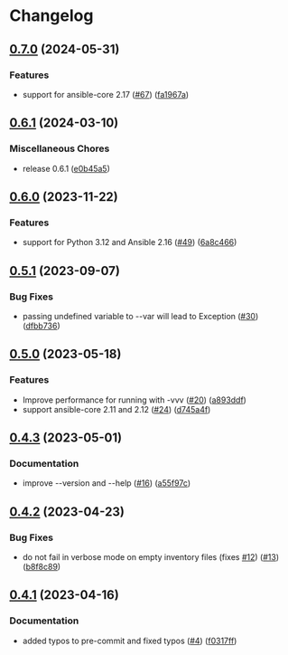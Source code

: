 # Changelog

## [0.7.0](https://github.com/hille721/ansible-variables/compare/v0.6.1...v0.7.0) (2024-05-31)


### Features

* support for ansible-core 2.17 ([#67](https://github.com/hille721/ansible-variables/issues/67)) ([fa1967a](https://github.com/hille721/ansible-variables/commit/fa1967abbf28eca3ca192589a494fc0688b9cb31))

## [0.6.1](https://github.com/hille721/ansible-variables/compare/v0.6.0...v0.6.1) (2024-03-10)


### Miscellaneous Chores

* release 0.6.1 ([e0b45a5](https://github.com/hille721/ansible-variables/commit/e0b45a5f83def5077434f34d20352df0d537f66d))

## [0.6.0](https://github.com/hille721/ansible-variables/compare/v0.5.1...v0.6.0) (2023-11-22)


### Features

* support for Python  3.12 and Ansible 2.16 ([#49](https://github.com/hille721/ansible-variables/issues/49)) ([6a8c466](https://github.com/hille721/ansible-variables/commit/6a8c466ecb10ac8e293966d7d4f90d56489ac931))

## [0.5.1](https://github.com/hille721/ansible-variables/compare/v0.5.0...v0.5.1) (2023-09-07)


### Bug Fixes

* passing undefined variable to --var will lead to Exception ([#30](https://github.com/hille721/ansible-variables/issues/30)) ([dfbb736](https://github.com/hille721/ansible-variables/commit/dfbb7365d7834ae2275172d2e9465a042f41e5e0))

## [0.5.0](https://github.com/hille721/ansible-variables/compare/v0.4.3...v0.5.0) (2023-05-18)


### Features

* Improve performance for running with -vvv ([#20](https://github.com/hille721/ansible-variables/issues/20)) ([a893ddf](https://github.com/hille721/ansible-variables/commit/a893ddf21654f50e7ba089a65719977bec32dd26))
* support ansible-core 2.11 and 2.12 ([#24](https://github.com/hille721/ansible-variables/issues/24)) ([d745a4f](https://github.com/hille721/ansible-variables/commit/d745a4fbea81dfb7db0af9121142c290a78ef3a9))

## [0.4.3](https://github.com/hille721/ansible-variables/compare/v0.4.2...v0.4.3) (2023-05-01)


### Documentation

* improve --version and --help ([#16](https://github.com/hille721/ansible-variables/issues/16)) ([a55f97c](https://github.com/hille721/ansible-variables/commit/a55f97c2ca827e2558e4faaf9ae45b87b96e8796))

## [0.4.2](https://github.com/hille721/ansible-variables/compare/v0.4.1...v0.4.2) (2023-04-23)


### Bug Fixes

* do not fail in verbose mode on empty inventory files (fixes [#12](https://github.com/hille721/ansible-variables/issues/12)) ([#13](https://github.com/hille721/ansible-variables/issues/13)) ([b8f8c89](https://github.com/hille721/ansible-variables/commit/b8f8c89afb0c44a82b17e341d5c25825829ffbbc))

## [0.4.1](https://github.com/hille721/ansible-variables/compare/v0.4.0...v0.4.1) (2023-04-16)


### Documentation

* added typos to pre-commit and fixed typos ([#4](https://github.com/hille721/ansible-variables/issues/4)) ([f0317ff](https://github.com/hille721/ansible-variables/commit/f0317ff9f19d91846f5b7c46cc48bfaa2317451d))
